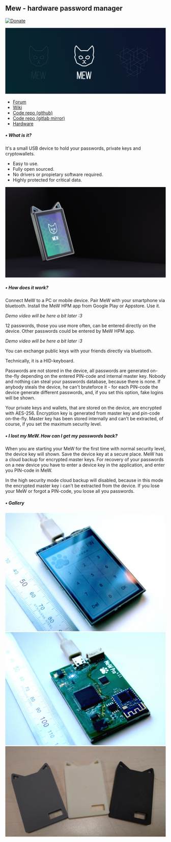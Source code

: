## Mew - hardware password manager
[![Donate](https://img.shields.io/badge/Donate-PayPal-green.svg)](https://www.paypal.com/cgi-bin/webscr?cmd=_donations&business=3LJA6GYKRW6PU&lc=US&item_name=MeW%20HPM%20Donate&currency_code=USD&bn=PP%2dDonationsBF%3abtn_donateCC_LG%2egif%3aNonHosted)

<img src="https://raw.githubusercontent.com/konachan700/konachan700.github.io/master/q2.png"> 

*   [Forum](https://forum.mewhpm.com)
*   [Wiki](https://wiki.mewhpm.com)
*   [Code repo (github)](https://github.com/konachan700/Mew)
*   [Code repo (gitlab mirror)](https://gitlab.com/mewhpm/Mew)
*   [Hardware](https://easyeda.com/konachan.700/MeW_Pro_v2.1)

##### • What is it?
It's a small USB device to hold your passwords, private keys and cryptowallets.

*   Easy to use.
*   Fully open sourced.
*   No drivers or propietary software required.
*   Highly protected for critical data.

<img src="https://raw.githubusercontent.com/konachan700/konachan700.github.io/master/q1.png"> 

##### • How does it work?

Connect MeW to a PC or mobile device. Pair MeW with your smartphone via bluetooth. Install the MeW HPM app from Google Play or Appstore. Use it.  

_Demo video will be here a bit later :3_

12 passwords, those you use more often, can be entered directly on the device. Other passwords could be entered by MeW HPM app.  

_Demo video will be here a bit later :3_

You can exchange public keys with your friends directly via bluetooth.

Technically, it is a HID-keyboard.

Passwords are not stored in the device, all passwords are generated on-the-fly depending on the entered PIN-code and internal master key. Nobody and nothing can steal your passwords database, because there is none. If anybody steals the device, he can't bruteforce it - for each PIN-code the device generate different passwords, and, if you set this option, fake logins will be shown.  

Your private keys and wallets, that are stored on the device, are encrypted with AES-256. Encryption key is generated from master key and pin-code on-the-fly. Master key has been stored internally and can't be extracted, of course, if you set the maximum security level.

##### • I lost my MeW. How can I get my passwords back?

When you are starting your MeW for the first time with normal security level, the device key will shown. Save the device key at a secure place. MeW has a cloud backup for encrypted master keys. For recovery of your passwords on a new device you have to enter a device key in the application, and enter you PIN-code in MeW.

In the high security mode cloud backup will disabled, because in this mode the encrypted master key i can't be extracted from the device. If you lose your MeW or forgot a PIN-code, you loose all you passwords.

##### • Gallery
<img src="https://raw.githubusercontent.com/konachan700/konachan700.github.io/master/IMG_0865.JPG"> 
<img src="https://raw.githubusercontent.com/konachan700/konachan700.github.io/master/IMG_0869.JPG">
<img src="https://raw.githubusercontent.com/konachan700/konachan700.github.io/master/case1.jpg"> 
